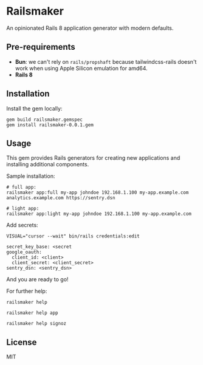 # Railsmaker

An opinionated Rails 8 application generator with modern defaults.

## Pre-requirements

- **Bun**: we can't rely on `rails/propshaft` because tailwindcss-rails doesn't work when using Apple Silicon emulation for amd64.
- **Rails 8**

## Installation

Install the gem locally:

```
gem build railsmaker.gemspec
gem install railsmaker-0.0.1.gem
```

## Usage

This gem provides Rails generators for creating new applications and installing additional components.

Sample installation:

```
# full app:
railsmaker app:full my-app johndoe 192.168.1.100 my-app.example.com analytics.example.com https://sentry.dsn

# light app:
railsmaker app:light my-app johndoe 192.168.1.100 my-app.example.com
```

Add secrets:

```
VISUAL="cursor --wait" bin/rails credentials:edit

secret_key_base: <secret
google_oauth:
  client_id: <client>
  client_secret: <client_secret>
sentry_dsn: <sentry_dsn>
```

And you are ready to go!

For further help:

```
railsmaker help

railsmaker help app

railsmaker help signoz
```

## License

MIT